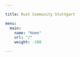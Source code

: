 ```yaml
---

title: Rust Community Stuttgart

menu:
  main:
    name: "Home"
    url: "/"
    weight: -100

---
```

